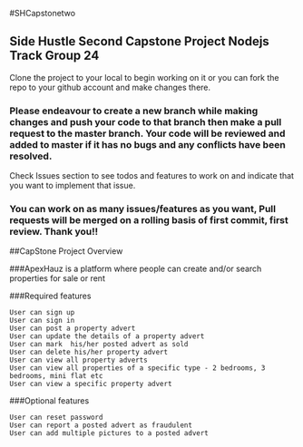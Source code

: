 #SHCapstonetwo

## Side Hustle Second Capstone Project Nodejs Track Group 24

Clone the project to your local to begin working on it or you can fork the repo to your github account and make changes there.


### Please endeavour to create a new branch while making changes and push your code to that branch then make a pull request to the master branch. Your code will be reviewed and added to master if it has no bugs and any conflicts have been resolved.

Check Issues section to see todos and features to work on and indicate that you want to implement that issue.

### You can work on as many issues/features as you want, Pull requests will be merged on a rolling basis of first commit, first review. Thank you!!

##CapStone Project Overview

###ApexHauz is a platform where people can create and/or search properties for sale or rent

###Required features

    User can sign up
    User can sign in
    User can post a property advert
    User can update the details of a property advert
    User can mark  his/her posted advert as sold
    User can delete his/her property advert
    User can view all property adverts
    User can view all properties of a specific type - 2 bedrooms, 3 bedrooms, mini flat etc
    User can view a specific property advert

###Optional features

    User can reset password
    User can report a posted advert as fraudulent
    User can add multiple pictures to a posted advert
